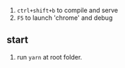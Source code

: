 1. `ctrl+shift+b` to compile and serve
1. `F5` to launch 'chrome' and debug

## start
1. run `yarn` at root folder.